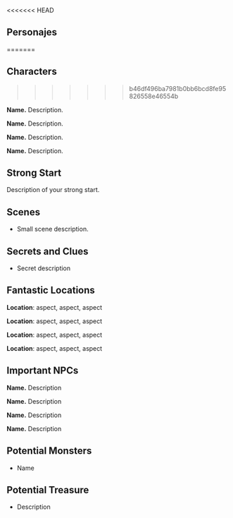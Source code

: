 <<<<<<< HEAD
## Personajes
=======
## Characters
>>>>>>> b46df496ba7981b0bb6bcd8fe95826558e46554b

**Name.** Description.

**Name.** Description.

**Name.** Description.

**Name.** Description.

## Strong Start

Description of your strong start.

## Scenes

- Small scene description.

## Secrets and Clues

- Secret description

## Fantastic Locations

**Location**: aspect, aspect, aspect

**Location**: aspect, aspect, aspect

**Location**: aspect, aspect, aspect

**Location**: aspect, aspect, aspect

## Important NPCs

**Name.** Description

**Name.** Description

**Name.** Description

**Name.** Description

## Potential Monsters

- Name

## Potential Treasure

- Description